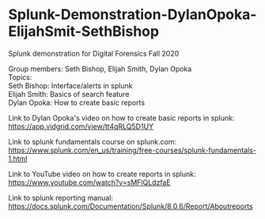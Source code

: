 # Splunk-Demonstration-DylanOpoka-ElijahSmit-SethBishop
Splunk demonstration for Digital Forensics Fall 2020

Group members: Seth Bishop, Elijah Smith, Dylan Opoka  
Topics:    
Seth Bishop: Interface/alerts in splunk  
Elijah Smith: Basics of search feature  
Dylan Opoka: How to create basic reports  

Link to Dylan Opoka's video on how to create basic reports in splunk:
https://app.vidgrid.com/view/tt4qRLQ5D1UY

Link to splunk fundamentals course on splunk.com:
https://www.splunk.com/en_us/training/free-courses/splunk-fundamentals-1.html

Link to YouTube video on how to create reports in splunk:
https://www.youtube.com/watch?v=sMFlQLdzfaE

Link to splunk reporting manual:
https://docs.splunk.com/Documentation/Splunk/8.0.6/Report/Aboutreports
